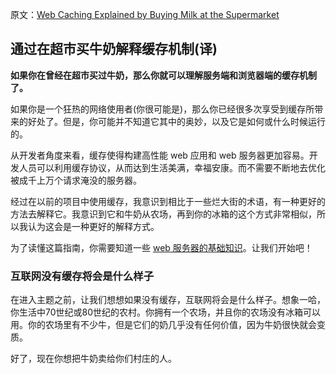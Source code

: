 原文：[Web Caching Explained by Buying Milk at the Supermarket
](https://dev.to/kbk0125/web-caching-explained-by-buying-milk-at-the-supermarket-9k4)

## 通过在超市买牛奶解释缓存机制(译)
**如果你在曾经在超市买过牛奶，那么你就可以理解服务端和浏览器端的缓存机制了。**

如果你是一个狂热的网络使用者(你很可能是)，那么你已经很多次享受到缓存所带来的好处了。但是，你可能并不知道它其中的奥妙，以及它是如何或什么时候运行的。

从开发者角度来看，缓存使得构建高性能 web 应用和 web 服务器更加容易。开发人员可以利用缓存协议，从而达到生活美满，幸福安康。而不需要不断地去优化被成千上万个请求淹没的服务器。

经过在以前的项目中使用缓存，我意识到相比于一些烂大街的术语，有一种更好的方法去解释它。我意识到它和牛奶从农场，再到你的冰箱的这个方式非常相似，所以我认为这会是一种更好的解释方式。

为了读懂这篇指南，你需要知道一些 [web 服务器的基础知识](https://blog.codeanalogies.com/2018/04/26/web-servers-explained-by-running-a-microbrewery/)。让我们开始吧！

### 互联网没有缓存将会是什么样子
在进入主题之前，让我们想想如果没有缓存，互联网将会是什么样子。想象一哈，你生活中70世纪或80世纪的农村。你拥有一个农场，并且你的农场没有冰箱可以用。你的农场里有不少牛，但是它们的奶几乎没有任何价值，因为牛奶很快就会变质。

好了，现在你想把牛奶卖给你们村庄的人。